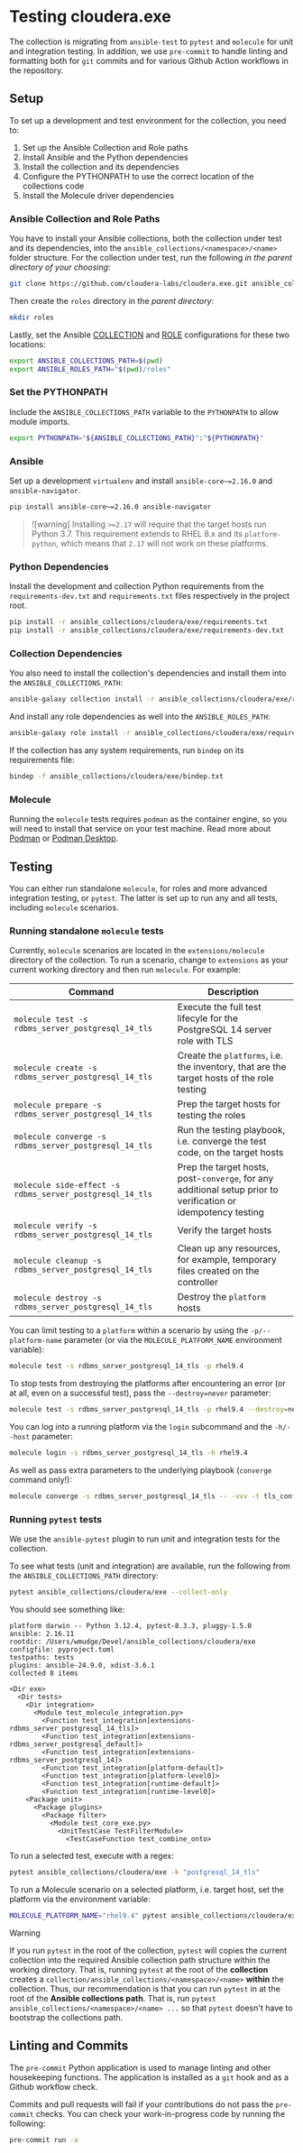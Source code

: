 # Testing cloudera.exe

The collection is migrating from `ansible-test` to `pytest` and `molecule` for unit and integration testing. In addition, we use `pre-commit` to handle linting and formatting both for `git` commits and for various Github Action workflows in the repository.

## Setup

To set up a development and test environment for the collection, you need to:

1. Set up the Ansible Collection and Role paths
1. Install Ansible and the Python dependencies
1. Install the collection and its dependencies
1. Configure the PYTHONPATH to use the correct location of the collections code
1. Install the Molecule driver dependencies

### Ansible Collection and Role Paths

You have to install your Ansible collections, both the collection under test and its dependencies, into the `ansible_collections/<namespace>/<name>` folder structure.  For the collection under test, run the following _in the parent directory of your choosing_:

```bash
git clone https://github.com/cloudera-labs/cloudera.exe.git ansible_collections/cloudera/exe
```

Then create the `roles` directory in the _parent directory_:

```bash
mkdir roles
```

Lastly, set the Ansible [COLLECTION](https://docs.ansible.com/ansible/latest/reference_appendices/config.html#envvar-ANSIBLE_COLLECTIONS_PATH) and [ROLE](https://docs.ansible.com/ansible/latest/reference_appendices/config.html#envvar-ANSIBLE_ROLES_PATH) configurations for these two locations:

```bash
export ANSIBLE_COLLECTIONS_PATH=$(pwd)
export ANSIBLE_ROLES_PATH="$(pwd)/roles"
```

### Set the PYTHONPATH

Include the `ANSIBLE_COLLECTIONS_PATH` variable to the `PYTHONPATH` to allow module imports.

```bash
export PYTHONPATH="${ANSIBLE_COLLECTIONS_PATH}":"${PYTHONPATH}"
```

### Ansible

Set up a development `virtualenv` and install `ansible-core~=2.16.0` and `ansible-navigator`.

```bash
pip install ansible-core~=2.16.0 ansible-navigator
```

> ![warning]
> Installing `>=2.17` will require that the target hosts run Python 3.7. This requirement extends to RHEL 8.x and its `platform-python`, which means that `2.17` will not work on these platforms.

### Python Dependencies

Install the development and collection Python requirements from the `requirements-dev.txt` and `requirements.txt` files respectively in the project root.

```bash
pip install -r ansible_collections/cloudera/exe/requirements.txt
pip install -r ansible_collections/cloudera/exe/requirements-dev.txt
```

### Collection Dependencies

You also need to install the collection's dependencies and install them into the `ANSIBLE_COLLECTIONS_PATH`:

```bash
ansible-galaxy collection install -r ansible_collections/cloudera/exe/requirements.yml -p "${ANSIBLE_COLLECTIONS_PATH}"
```

And install any role dependencies as well into the `ANSIBLE_ROLES_PATH`:

```bash
ansible-galaxy role install -r ansible_collections/cloudera/exe/requirements.yml -p "${ANSIBLE_ROLES_PATH}"
```

If the collection has any system requirements, run `bindep` on its requirements file:

```bash
bindep -f ansible_collections/cloudera/exe/bindep.txt
```

### Molecule

Running the `molecule` tests requires `podman` as the container engine, so you will need to install that service on your test machine. Read more about [Podman](https://podman.io/) or [Podman Desktop](https://podman-desktop.io/).

## Testing

You can either run standalone `molecule`, for roles and more advanced integration testing, or `pytest`. The latter is set up to run any and all tests, including `molecule` scenarios.

### Running standalone `molecule` tests

Currently, `molecule` scenarios are located in the `extensions/molecule` directory of the collection. To run a scenario, change to `extensions` as your current working directory and then run `molecule`. For example:

| Command | Description |
| --- | --- |
| `molecule test -s rdbms_server_postgresql_14_tls` | Execute the full test lifecyle for the PostgreSQL 14 server role with TLS |
| `molecule create -s rdbms_server_postgresql_14_tls` | Create the `platforms`, i.e. the inventory, that are the target hosts of the role testing |
| `molecule prepare -s rdbms_server_postgresql_14_tls` | Prep the target hosts for testing the roles |
| `molecule converge -s rdbms_server_postgresql_14_tls` | Run the testing playbook, i.e. converge the test code, on the target hosts |
| `molecule side-effect -s rdbms_server_postgresql_14_tls` | Prep the target hosts, post-`converge`, for any additional setup prior to verification or idempotency testing |
| `molecule verify -s rdbms_server_postgresql_14_tls` | Verify the target hosts |
| `molecule cleanup -s rdbms_server_postgresql_14_tls` | Clean up any resources, for example, temporary files created on the controller |
| `molecule destroy -s rdbms_server_postgresql_14_tls` | Destroy the `platform` hosts |

You can limit testing to a `platform` within a scenario by using the `-p/--platform-name` parameter (or via the `MOLECULE_PLATFORM_NAME` environment variable):

```bash
molecule test -s rdbms_server_postgresql_14_tls -p rhel9.4
```

To stop tests from destroying the platforms after encountering an error (or at all, even on a successful test), pass the `--destroy=never` parameter:

```bash
molecule test -s rdbms_server_postgresql_14_tls -p rhel9.4 --destroy=never
```

You can log into a running platform via the `login` subcommand and the `-h/--host` parameter:

```bash
molecule login -s rdbms_server_postgresql_14_tls -h rhel9.4
```

As well as pass extra parameters to the underlying playbook (`converge` command only!):

```bash
molecule converge -s rdbms_server_postgresql_14_tls -- -vvv -t tls_config
```

### Running `pytest` tests

We use the `ansible-pytest` plugin to run unit and integration tests for the collection.

To see what tests (unit and integration) are available, run the following from the `ANSIBLE_COLLECTIONS_PATH` directory:

```bash
pytest ansible_collections/cloudera/exe --collect-only
```

You should see something like:

```
platform darwin -- Python 3.12.4, pytest-8.3.3, pluggy-1.5.0
ansible: 2.16.11
rootdir: /Users/wmudge/Devel/ansible_collections/cloudera/exe
configfile: pyproject.toml
testpaths: tests
plugins: ansible-24.9.0, xdist-3.6.1
collected 8 items

<Dir exe>
  <Dir tests>
    <Dir integration>
      <Module test_molecule_integration.py>
        <Function test_integration[extensions-rdbms_server_postgresql_14_tls]>
        <Function test_integration[extensions-rdbms_server_postgresql_default]>
        <Function test_integration[extensions-rdbms_server_postgresql_14]>
        <Function test_integration[platform-default]>
        <Function test_integration[platform-level0]>
        <Function test_integration[runtime-default]>
        <Function test_integration[runtime-level0]>
    <Package unit>
      <Package plugins>
        <Package filter>
          <Module test_core_exe.py>
            <UnitTestCase TestFilterModule>
              <TestCaseFunction test_combine_onto>
```

To run a selected test, execute with a regex:

```bash
pytest ansible_collections/cloudera/exe -k "postgresql_14_tls"
```

To run a Molecule scenario on a selected platform, i.e. target host, set the platform via the environment variable:

```bash
MOLECULE_PLATFORM_NAME="rhel9.4" pytest ansible_collections/cloudera/exe -k "postgresql_14_tls"
```

> [!warning]
> If you run `pytest` in the root of the collection, `pytest` will copies the current collection into the required Ansible collection path structure within the working directory. That is, running `pytest` at the root of the **collection** creates a `collection/ansible_collections/<namespace>/<name>` **within** the collection.
> Thus, our recommendation is that you can run `pytest` in at the root of the **Ansible collections path**. That is, run `pytest ansible_collections/<namespace>/<name> ...` so that `pytest` doesn't have to bootstrap the collections path.

## Linting and Commits

The `pre-commit` Python application is used to manage linting and other housekeeping functions. The application is installed as a `git` hook and as a Github workflow check.

Commits and pull requests will fail if your contributions do not pass the `pre-commit` checks.  You can check your work-in-progress code by running the following:

```bash
pre-commit run -a
```

